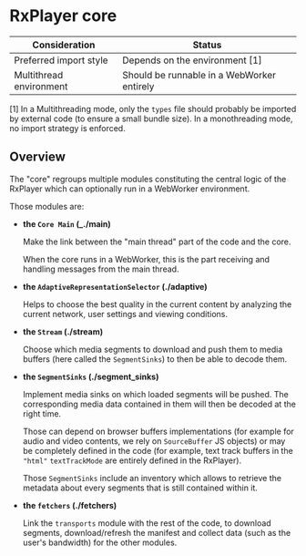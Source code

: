 # RxPlayer core ################################################################

| Consideration           | Status                                     |
|-------------------------|--------------------------------------------|
| Preferred import style  | Depends on the environment [1]             |
| Multithread environment | Should be runnable in a WebWorker entirely |

[1] In a Multithreading mode, only the `types` file should probably be imported
by external code (to ensure a small bundle size). In a monothreading mode,
no import strategy is enforced.

## Overview ####################################################################

The "core" regroups multiple modules constituting the central logic of the
RxPlayer which can optionally run in a WebWorker environment.

Those modules are:

  - __the `Core Main` (_./main)__

    Make the link between the "main thread" part of the code and the core.

    When the core runs in a WebWorker, this is the part receiving and handling
    messages from the main thread.


  - __the `AdaptiveRepresentationSelector` (./adaptive)__

    Helps to choose the best quality in the current content by analyzing the
    current network, user settings and viewing conditions.


  - __the `Stream` (./stream)__

    Choose which media segments to download and push them to media buffers (here
    called the `SegmentSinks`) to then be able to decode them.


  - __the `SegmentSinks` (./segment_sinks)__

    Implement media sinks on which loaded segments will be pushed.
    The corresponding media data contained in them will then be decoded at the
    right time.

    Those can depend on browser buffers implementations (for example for audio
    and video contents, we rely on `SourceBuffer` JS objects) or may be
    completely defined in the code (for example, text track buffers in the
    `"html"` `textTrackMode` are entirely defined in the RxPlayer).

    Those `SegmentSinks` include an inventory which allows to retrieve the
    metadata about every segments that is still contained within it.

  - __the `fetchers` (./fetchers)__

    Link the `transports` module with the rest of the code, to download
    segments, download/refresh the manifest and collect data (such as the
    user's bandwidth) for the other modules.
